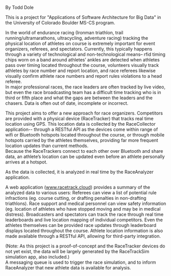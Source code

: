 By Todd Dole 

This is a project for "Applications of Software Architecture for Big Data" in the University of Colorado Boulder MS-CS program.

In the world of endurance racing (Ironman triathlon, trail running/ultramarathons, ultracycling, adventure racing) tracking the physical location of athletes on course is extremely important for event organizers, referees, and spectators.
Currently, this typically happens through a variety of technological and non-technological means–
  rfid timing chips worn on a band around athletes’ ankles are detected when athletes pass over timing located throughout the course, 
  volunteers visually track athletes by race number and report location, 
  and race referees likewise visually confirm athlete race numbers and report rules violations to a head referee.  
  In major professional races, the race leaders are often tracked by live video, but even the race broadcasting team has a difficult time tracking who is in third or fifth place and what the gaps are between the leaders and the chasers.
  Data is often out of date, incomplete or incorrect.
  
This project aims to offer a new approach for race organizers.
Competitors are provided with a physical device (RaceTracker) that tracks real time location using GPS.
This location data is collected by the RaceCollector application--
   through a RESTful API as the devices come within range of wifi or Bluetooth hotspots located throughout the course,
   or through mobile hotspots carried by the athletes themselves, providing far more frequent location updates than current methods.  
Because the RaceTrackers connect to each other over Bluetooth and share data, an athlete’s location can be updated even before an athlete personally arrives at a hotspot.  

As the data is collected, it is analyzed in real time by the RaceAnalyzer application.  

A web application (www.racetrack.cloud) provides a summary of the analyzed data to various users:
  Referees can view a list of potential rule infractions (eg. course cutting, or drafting penalties in non-drafting triathlons).
  Race support and medical personnel can view safety information (eg. location of athletes who have stopped moving and may be in medical distress).
  Broadcasters and spectators can track the race through real time leaderboards and live location mapping of individual competitors.
  Even the athletes themselves can be provided race updates through leaderboard displays located throughout the course.
  Athlete location information is also made available through a RESTful API, allowing for third-party integration.
  
(Note: As this project is a proof-of-concept and the RaceTracker devices do not yet exist, the data will be largely generated by the RaceTrackSim simulation app, also included.)  
A messaging queue is used to trigger the race simulation, and to inform RaceAnalyzer that new athlete data is available for analysis.
